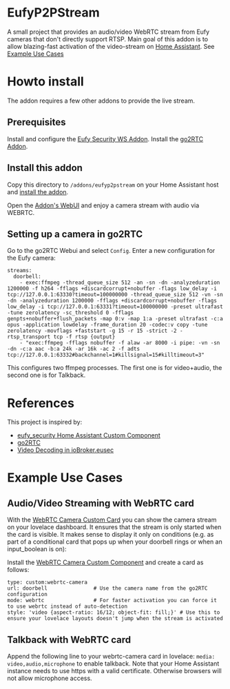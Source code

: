 # EufyP2PStream
A small project that provides an audio/video WebRTC stream from Eufy cameras that don't directly support RTSP.
Main goal of this addon is to allow blazing-fast activation of the video-stream on [Home Assistant](https://www.home-assistant.io). See [Example Use Cases](#example-use-cases)

# Howto install
The addon requires a few other addons to provide the live stream.

## Prerequisites
Install and configure the [Eufy Security WS Addon](https://github.com/bropat/hassio-eufy-security-ws).
Install the [go2RTC Addon](https://github.com/AlexxIT/go2rtc).

## Install this addon
Copy this directory to `/addons/eufyp2pstream` on your Home Assistant host and [install the addon](https://my.home-assistant.io/redirect/supervisor_addon/?addon=local_eufyp2pstream).

Open the [Addon's WebUI](https://my.home-assistant.io/redirect/supervisor_ingress/?addon=local_eufyp2pstream) and enjoy a camera stream with audio via WEBRTC.

## Setting up a camera in go2RTC

Go to the go2RTC Webui and select `Config`. Enter a new configuration for the Eufy camera:
```
streams:
  doorbell:
    - exec:ffmpeg -thread_queue_size 512 -an -sn -dn -analyzeduration 1200000 -f h264 -fflags +discardcorrupt+nobuffer -flags low_delay -i tcp://127.0.0.1:63330?timeout=100000000 -thread_queue_size 512 -vn -sn -dn -analyzeduration 1200000 -fflags +discardcorrupt+nobuffer -flags low_delay -i tcp://127.0.0.1:63331?timeout=100000000 -preset ultrafast -tune zerolatency -sc_threshold 0 -fflags genpts+nobuffer+flush_packets -map 0:v -map 1:a -preset ultrafast -c:a opus -application lowdelay -frame_duration 20 -codec:v copy -tune zerolatency -movflags +faststart -g 15 -r 15 -strict -2 -rtsp_transport tcp -f rtsp {output}
    - "exec:ffmpeg -fflags nobuffer -f alaw -ar 8000 -i pipe: -vn -sn -dn -c:a aac -b:a 24k -ar 16k -ac 2 -f adts tcp://127.0.0.1:63332#backchannel=1#killsignal=15#killtimeout=3"
```
This configures two ffmpeg processes. The first one is for video+audio, the second one is for Talkback.

# References
This project is inspired by:

- [eufy_security Home Assistant Custom Component](https://github.com/fuatakgun/eufy_security)
- [go2RTC](https://github.com/AlexxIT/go2rtc)
- [Video Decoding in ioBroker.eusec](https://github.com/bropat/ioBroker.eusec/blob/0a15e1d125f4fd00144af66d57d8d738140ea619/src/lib/eufy-security/video.ts#L14-L65
)

# Example Use Cases

## Audio/Video Streaming with WebRTC card
With the [WebRTC Camera Custom Card](https://github.com/AlexxIT/WebRTC) you can show the camera stream on your lovelace dashboard. It ensures that the stream is only started when the card is visible. It makes sense to display it only on conditions (e.g. as part of a conditional card that pops up when your doorbell rings or when an input_boolean is on):

Install the [WebRTC Camera Custom Component](https://github.com/AlexxIT/WebRTC) and create a card as follows:

```
type: custom:webrtc-camera
url: doorbell               # Use the camera name from the go2RTC configuration
mode: webrtc                # For faster activation you can force it to use webrtc instead of auto-detection
style: 'video {aspect-ratio: 16/12; object-fit: fill;}' # Use this to ensure your lovelace layouts doesn't jump when the stream is activated 
```

## Talkback with WebRTC card
Append the following line to your webrtc-camera card in lovelace: `media: video,audio,microphone` to enable talkback. Note that your Home Assistant instance needs to use https with a valid certificate. Otherwise browsers will not allow microphone access.
